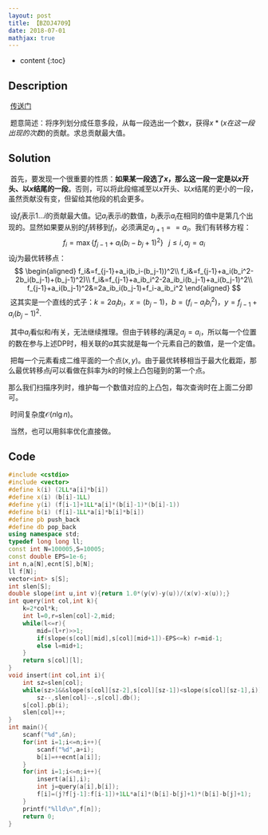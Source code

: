 ```yaml
---
layout: post
title: 【BZOJ4709】
date: 2018-07-01
mathjax: true
---
```

* content
{:toc}
## Description

​	[传送门](https://www.lydsy.com/JudgeOnline/problem.php?id=4709)

​	题意简述：将序列划分成任意多段，从每一段选出一个数$x$，获得$x*(x在这一段出现的次数)$的贡献。求总贡献最大值。





## Solution

​	首先，要发现一个很重要的性质：**如果某一段选了$x$，那么这一段一定是以$x$开头、以$x$结尾的一段**。否则，可以将此段缩减至以$x$开头、以$x$结尾的更小的一段，虽然贡献没有变，但留给其他段的机会更多。

​	设$f_i$表示$1...i$的贡献最大值。记$a_i$表示$i$的数值，$b_i$表示$a_i$在相同的值中是第几个出现的。显然如果要从别的$f_j$转移到$f_i$，必须满足$a_{j+1}==a_i$。我们有转移方程：
$$
f_i=\max \{f_{j-1}+a_i(b_i-b_j+1)^2\}\;\;\;j\le i,a_j=a_i
$$
​	设$j$为最优转移点：
$$
\begin{aligned}
f_i&=f_{j-1}+a_i(b_i-(b_j-1))^2\\
f_i&=f_{j-1}+a_i(b_i^2-2b_i(b_j-1)+(b_j-1)^2)\\
f_i&=f_{j-1}+a_ib_i^2-2a_ib_i(b_j-1)+a_i(b_j-1)^2\\
f_{j-1}+a_i(b_j-1)^2&=2a_ib_i(b_j-1)+f_i-a_ib_i^2
\end{aligned}
$$
​	这其实是一个直线的式子：$k=2a_ib_i$，$x=(b_j-1)$，$b=(f_i-a_ib_i^2)$，$y=f_{j-1}+a_i(b_j-1)^2$.

​	其中$a_i$看似和$i$有关，无法继续推理。但由于转移的$j$满足$a_j=a_i$，所以每一个位置的数在参与上述DP时，相关联的$a$其实就是每一个元素自己的数值，是一个定值。

​	把每一个元素看成二维平面的一个点$(x,y)$。由于最优转移相当于最大化截距，那么最优转移点$j$可以看做在斜率为$k$的时候上凸包碰到的第一个点。

​	那么我们扫描序列时，维护每一个数值对应的上凸包，每次查询时在上面二分即可。

​	时间复杂度$\mathcal O(n \lg n)$。

​	当然，也可以用斜率优化直接做。



## Code

```c++
#include <cstdio>
#include <vector>
#define k(i) (2LL*a[i]*b[i])
#define x(i) (b[i]-1LL)
#define y(i) (f[i-1]+1LL*a[i]*(b[i]-1)*(b[i]-1))
#define b(i) (f[i]-1LL*a[i]*b[i]*b[i])
#define pb push_back
#define db pop_back
using namespace std;
typedef long long ll;
const int N=100005,S=10005;
const double EPS=1e-6;
int n,a[N],ecnt[S],b[N];
ll f[N];
vector<int> s[S];
int slen[S];
double slope(int u,int v){return 1.0*(y(v)-y(u))/(x(v)-x(u));}
int query(int col,int k){
	k=2*col*k;
	int l=0,r=slen[col]-2,mid;
	while(l<=r){
		mid=(l+r)>>1;
		if(slope(s[col][mid],s[col][mid+1])-EPS<=k) r=mid-1;
		else l=mid+1;
	}
	return s[col][l];
}
void insert(int col,int i){
	int sz=slen[col];
	while(sz>1&&slope(s[col][sz-2],s[col][sz-1])<slope(s[col][sz-1],i)) 
		sz--,slen[col]--,s[col].db();
	s[col].pb(i);
	slen[col]++;
}
int main(){
	scanf("%d",&n);
	for(int i=1;i<=n;i++){
		scanf("%d",a+i);
		b[i]=++ecnt[a[i]];
	}
	for(int i=1;i<=n;i++){
		insert(a[i],i);
		int j=query(a[i],b[i]);
		f[i]=(j?f[j-1]:f[i-1])+1LL*a[i]*(b[i]-b[j]+1)*(b[i]-b[j]+1);
	}
	printf("%lld\n",f[n]);
	return 0;
}
```













